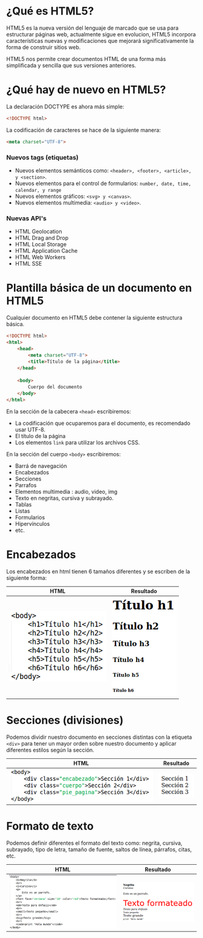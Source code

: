 # ¿Qué es HTML5?
HTML5 es la nueva versión del lenguaje de marcado que se usa para estructurar páginas web, actualmente sigue en evolucion, HTML5 incorpora características nuevas y modificaciones que mejorará significativamente la forma de construir sitios web.

HTML5 nos permite crear documentos HTML de una forma más simplificada y sencilla que sus versiones anteriores.

# ¿Qué hay de nuevo en HTML5?
La declaración DOCTYPE es ahora más simple:
```html
<!DOCTYPE html>
```

La codificación de caracteres se hace de la siguiente manera:
```html
<meta charset="UTF-8">
```

### Nuevos tags (etiquetas)
* Nuevos elementos semánticos como: `<header>, <footer>, <article>, y <section>`.
* Nuevos elementos para el control de formularios: `number, date, time, calendar, y range`
* Nuevos elementos gráficos: `<svg> y <canvas>`.
* Nuevos elementos multimedia: `<audio> y <video>`.

### Nuevas API's
* HTML Geolocation
* HTML Drag and Drop
* HTML Local Storage
* HTML Application Cache
* HTML Web Workers
* HTML SSE 

# Plantilla básica de un documento en HTML5
Cualquier documento en HTML5 debe contener la siguiente estructura básica.
```html
<!DOCTYPE html>
<html>
    <head>
        <meta charset="UTF-8">
        <title>Título de la página</title>
    </head>

    <body>
        Cuerpo del documento
    </body>
</html>
```

En la sección de la cabecera `<head>` escribiremos:

* La codificación que ocuparemos para el documento, es recomendado usar UTF-8.
* El título de la página
* Los elementos `link` para utilizar los archivos CSS.

En la sección del cuerpo `<body>` escribiremos:

* Barrá de navegación
* Encabezados
* Secciones
* Parrafos
* Elementos multimedia : audio, video, img 
* Texto en negritas, cursiva y subrayado.
* Tablas
* Listas
* Formularios
* Hipervínculos
* etc.

#  Encabezados
Los encabezados en html tienen 6 tamaños diferentes y se escriben de la siguiente forma:

| HTML  | Resultado |
| ------------- | ------------- |
| ![](images/encabezados.png)  | ![](images/encabezados2.png)  |

# Secciones (divisiones)
Podemos dividir nuestro documento en secciones distintas con la etiqueta `<div>` para tener un mayor orden sobre nuestro documento y aplicar diferentes estilos según la sección.

| HTML  | Resultado |
| ------------- | ------------- |
| ![](images/div.png)  | ![](images/div2.png)  |

# Formato de texto
Podemos definir diferentes el formato del texto como: negrita, cursiva, subrayado, tipo de letra, tamaño de fuente, saltos de línea, párrafos, citas, etc.

| HTML  | Resultado |
| ------------- | ------------- |
| ![](images/formatos.png)  | ![](images/formatos2.png)  |


